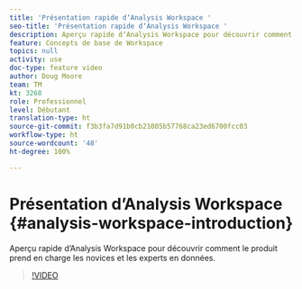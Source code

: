 ```yaml
---
title: 'Présentation rapide dʼAnalysis Workspace '
seo-title: 'Présentation rapide dʼAnalysis Workspace '
description: Aperçu rapide dʼAnalysis Workspace pour découvrir comment le produit prend en charge les novices et les experts en données.
feature: Concepts de base de Workspace
topics: null
activity: use
doc-type: feature video
author: Doug Moore
team: TM
kt: 3268
role: Professionnel
level: Débutant
translation-type: ht
source-git-commit: f3b3fa7d91b0cb21005b57768ca23ed6700fcc03
workflow-type: ht
source-wordcount: '48'
ht-degree: 100%

---
```



# Présentation dʼAnalysis Workspace {#analysis-workspace-introduction}

Aperçu rapide dʼAnalysis Workspace pour découvrir comment le produit prend en charge les novices et les experts en données.

>[!VIDEO](https://video.tv.adobe.com/v/28165/?quality=12)
